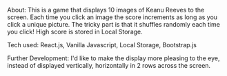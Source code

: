 About: This is a game that displays 10 images of Keanu Reeves to the screen. Each time you click an image the score increments as long as you click a unique picture. The tricky part is that it shuffles randomly each time you click! High score is stored in Local Storage. 

Tech used: React.js, Vanilla Javascript, Local Storage, Bootstrap.js

Further Development: I'd like to make the display more pleasing to the eye, instead of displayed vertically, horizontally in 2 rows across the screen. 
